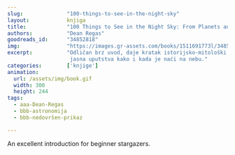```yaml
---
slug:              "100-things-to-see-in-the-night-sky"
layout:            knjiga
title:             "100 Things to See in the Night Sky: From Planets and Satellites to Meteors and Constellations, Your Guide to Stargazing"
authors:           "Dean Regas"
goodreads_id:      "34852818"
img:               "https://images.gr-assets.com/books/1511691773l/34852818.jpg"
excerpt:           "Odličan brz uvod, daje kratak istorijsko-mitološki pregled za svaku 'nebesku priliku' koju opisuje i 
                    jasna uputstva kako i kada je naći na nebu."
categories:        ['knjige']
animation:
  url: /assets/img/book.gif
  width: 300
  height: 244
tags:
  - aaa-Dean-Regas
  - bbb-astronomija
  - bbb-nedovršen-prikaz

---
```


An excellent introduction for beginner stargazers.